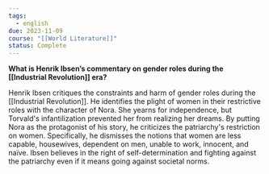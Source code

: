 ```yaml
---
tags:
  - english
due: 2023-11-09
course: "[[World Literature]]"
status: Complete
---
```

**What is Henrik Ibsen’s commentary on gender roles during the [[Industrial Revolution]] era?**

Henrik Ibsen critiques the constraints and harm of gender roles during the [[Industrial Revolution]]. He identifies the plight of women in their restrictive roles with the character of Nora. She yearns for independence, but Torvald's infantilization prevented her from realizing her dreams. By putting Nora as the protagonist of his story, he criticizes the patriarchy's restriction on women. Specifically, he dismisses the notions that women are less capable, housewives, dependent on men, unable to work, innocent, and naïve. Ibsen believes in the right of self-determination and fighting against the patriarchy even if it means going against societal norms.